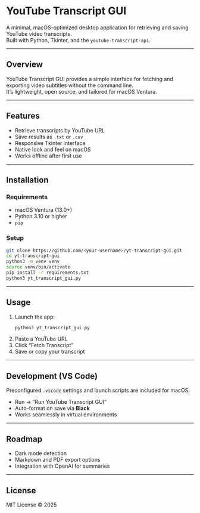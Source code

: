 # YouTube Transcript GUI

A minimal, macOS-optimized desktop application for retrieving and saving YouTube video transcripts.  
Built with Python, Tkinter, and the `youtube-transcript-api`.

---

## Overview

YouTube Transcript GUI provides a simple interface for fetching and exporting video subtitles without the command line.  
It’s lightweight, open source, and tailored for macOS Ventura.

---

## Features

- Retrieve transcripts by YouTube URL
- Save results as `.txt` or `.csv`
- Responsive Tkinter interface
- Native look and feel on macOS
- Works offline after first use

---

## Installation

### Requirements
- macOS Ventura (13.0+)  
- Python 3.10 or higher  
- `pip`

### Setup
```bash
git clone https://github.com/<your-username>/yt-transcript-gui.git
cd yt-transcript-gui
python3 -m venv venv
source venv/bin/activate
pip install -r requirements.txt
python3 yt_transcript_gui.py
```

---

## Usage

1. Launch the app:
   ```bash
   python3 yt_transcript_gui.py
   ```
2. Paste a YouTube URL  
3. Click “Fetch Transcript”  
4. Save or copy your transcript  

---

## Development (VS Code)

Preconfigured `.vscode` settings and launch scripts are included for macOS.

- Run → “Run YouTube Transcript GUI”
- Auto-format on save via **Black**
- Works seamlessly in virtual environments

---

## Roadmap

- Dark mode detection  
- Markdown and PDF export options  
- Integration with OpenAI for summaries  

---

## License

MIT License © 2025 <X-man>

